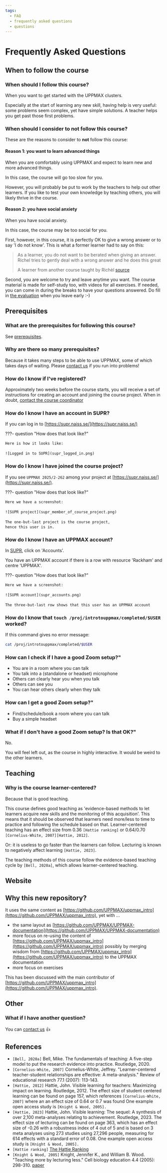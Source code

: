 ```yaml
---
tags:
  - FAQ
  - frequently asked questions
  - questions
---
```


# Frequently Asked Questions

## When to follow the course

### When should I follow this course?

When you want to get started with the UPPMAX clusters.

Especially at the start of learning any new skill,
having help is very useful: some problems seem
complex, yet have simple solutions. A teacher
helps you get past those first problems.

### When should I consider to **not** follow this course?

These are the reasons to consider to **not** follow this course:

#### Reason 1: you want to learn advanced things

When you are comfortably using UPPMAX and
expect to learn new and more advanced things.

In this case, the course will go too slow for you.

However, you will probably be put to work by the teachers
to help out other learners.
If you like to test your own knowledge by teaching others,
you will likely thrive in the course.

#### Reason 2: you have social anxiety

When you have social anxiety.

In this case, the course may be too social for you.

First, however, in this course, it is perfectly OK to give a wrong
answer or to say 'I do not know'. This is what a former
learner had to say on this:

> As a learner, you do not want to be berated when giving an answer.
> Richel tries to gently deal with a wrong answer and he does this great
>
> A learner from another course taught by Richèl [source](https://uppmax.github.io/naiss_intro_python/evaluations/20240118/)

Second, you are welcome to try and leave anytime you want.
The course material is made for self-study too, with videos
for all exercises.
If needed, you can come in during the breaks to have your questions answered.
Do fill in [the evaluation](../evaluation.md)
when you leave early :-)

## Prerequisites

### What are the prerequisites for following this course?

See [prerequisites](../prereqs.md).

### Why are there so many prerequisites?

Because it takes many steps to be able to use UPPMAX,
some of which takes days of waiting.
Please [contact us](../contact_us.md) if you run into problems!

### How do I know if I've registered?

Approximately two weeks before the course starts,
you will receive a set of instructions for creating an account and joining
the course project.
When in doubt, [contact the course coordinator](../contact_us.md)

### How do I know I have an account in SUPR?

If you can log in to [https://supr.naiss.se/](https://supr.naiss.se/)

???- question "How does that look like?"

    Here is how it looks like:

    ![Logged in to SUPR](supr_logged_in.png)


### How do I know I have joined the course project?

If you see `UPPMAX 2025/2-262` among your project at
[https://supr.naiss.se/](https://supr.naiss.se/).

???- question "How does that look like?"

    Here we have a screenshot:

    ![SUPR project](supr_member_of_course_project.png)

    The one-but-last project is the course project,
    hence this user is in.


### How do I know I have an UPPMAX account?

In [SUPR](https://supr.naiss.se), click on 'Accounts'.

You have an UPPMAX account if there is a row
with resource 'Rackham' and centre 'UPPMAX'.

???- question "How does that look like?"

    Here we have a screenshot:
    
    ![SUPR account](supr_accounts.png)

    The three-but-last row shows that this user has an UPPMAX account


### How do I know that `touch /proj/introtouppmax/completed/$USER` worked?

If this command gives no error message:

```bash
cat /proj/introtouppmax/completed/$USER
```

### How can I check if I have a good Zoom setup?"

- You are in a room where you can talk
- You talk into a (standalone or headset) microphone
- Others can clearly hear you when you talk
- Others can see you
- You can hear others clearly when they talk

### How can I get a good Zoom setup?"

- Find/schedule/book a room where you can talk
- Buy a simple headset

### What if I don't have a good Zoom setup? Is that OK?"

No.

You will feel left out, as the course in highly interactive.
It would be weird to the other learners.

## Teaching

### Why is the course learner-centered?

Because that is good teaching.

This course defines good teaching as 'evidence-based
methods to let learners acquire new skills and the monitoring
of this acquisition'. This means that it should be observed
that learners need more/less to time to practice and following
the schedule based on that. Learner-centered teaching has
an effect size from 0.36 `[Hattie ranking]`
or 0.64/0.70 `[Cornelius-White, 2007][Hattie, 2012]`.

Or: it is useless to go faster than the learners can follow.
Lecturing is known to negatively affect learning `[Hattie, 2023]`.

The teaching methods of this course follow the
evidence-based teaching cycle by `[Bell, 2020a]`,
which allows learner-centered teaching.

## Website

## Why this new repository?

It uses the same content as [https://github.com/UPPMAX/uppmax_intro](https://github.com/UPPMAX/uppmax_intro),
yet with ...

- the same layout as
  [https://github.com/UPPMAX/UPPMAX-documentation](https://github.com/UPPMAX/UPPMAX-documentation)
- more focus on re-using the content of
  [https://github.com/UPPMAX/uppmax_intro](https://github.com/UPPMAX/uppmax_intro)
  possibly by merging wisdom from
  [https://github.com/UPPMAX/uppmax_intro](https://github.com/UPPMAX/uppmax_intro)
  to the UPPMAX documentation
- more focus on exercises

This has been discussed with the main contributor of
[https://github.com/UPPMAX/uppmax_intro](https://github.com/UPPMAX/uppmax_intro).

## Other

### What if I have another question?

You can [contact us](../contact_us.md) :+1:

## References

- `[Bell, 2020a]`
  Bell, Mike. The fundamentals of teaching:
  A five-step model to put the research evidence into practice. Routledge, 2020.
- `[Cornelius-White, 2007]`
  Cornelius-White, Jeffrey. "Learner-centered teacher-student relationships
  are effective: A meta-analysis." Review of educational
  research 77.1 (2007): 113-143.
- `[Hattie, 2012]`
  Hattie, John. Visible learning for teachers:
  Maximizing impact on learning. Routledge, 2012.
  The effect size of student centered learning can be found on page 157,
  which references `[Cornelius-White, 2007]` where an
  an effect size of 0.64 or 0.7 was found
  One example open access study is `[Knight & Wood, 2005].`
- `[Hattie, 2023]`
  Hattie, John. Visible learning:
  The sequel: A synthesis of over 2,100 meta-analyses relating to achievement.
  Routledge, 2023. The effect size of lecturing can be found on page 363,
  which has an effect size of -0.26 with a robustness index of 4 out of 5
  and is based on 3 meta analyses using 273 studies using 27,296 people,
  measuring for 614 effects with a standard error of 0.08.
  One example open access study is `[Knight & Wood, 2005].`
- `[Hattie ranking]`
  [The Hattie Ranking](https://visible-learning.org/hattie-ranking-influences-effect-sizes-learning-achievement/)
- `[Knight & Wood, 2005]`
  Knight, Jennifer K., and William B. Wood.
  "Teaching more by lecturing less." Cell biology education 4.4 (2005): 298-310.
  [paper](https://www.lifescied.org/doi/full/10.1187/05-06-0082)
